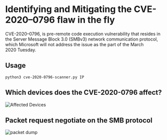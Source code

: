# Identifying and Mitigating the CVE-2020–0796 flaw in the fly
CVE-2020–0796, is pre-remote code execution vulnerability that resides in the Server Message Block 3.0 (SMBv3) network communication protocol, which Microsoft will not address the issue as the part of the March 2020 Tuesday.

## Usage
`python3 cve-2020-0796-scanner.py IP`

## Which devices does the CVE-2020-0796 affect?
![Affected Devices](https://miro.medium.com/max/746/1*SrDVddRM9EgS4X7DCmNIwA.png)

## Packet request negotiate on the SMB protocol 
![packet dump](https://i.imgur.com/PVYrR5w.png)

